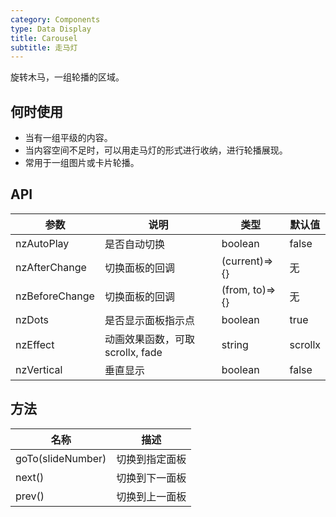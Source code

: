 ```yaml
---
category: Components
type: Data Display
title: Carousel
subtitle: 走马灯
---
```


旋转木马，一组轮播的区域。

## 何时使用

- 当有一组平级的内容。
- 当内容空间不足时，可以用走马灯的形式进行收纳，进行轮播展现。
- 常用于一组图片或卡片轮播。

## API

| 参数 | 说明 | 类型 | 默认值 |
| --- | --- | --- | --- |
| nzAutoPlay | 是否自动切换 | boolean | false |
| nzAfterChange | 切换面板的回调 | (current)=>{} | 无 |
| nzBeforeChange | 切换面板的回调 | (from, to)=>{} | 无 |
| nzDots | 是否显示面板指示点 | boolean | true |
| nzEffect | 动画效果函数，可取 scrollx, fade | string | scrollx |
| nzVertical | 垂直显示 | boolean | false |

## 方法

| 名称 | 描述 |
| --- | --- |
| goTo(slideNumber) | 切换到指定面板 |
| next() | 切换到下一面板 |
| prev() | 切换到上一面板 |

